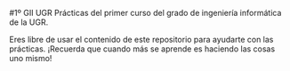 #1º GII UGR
Prácticas del primer curso del grado de ingeniería informática de la UGR.

Eres libre de usar el contenido de este repositorio para ayudarte con las prácticas. 
¡Recuerda que cuando más se aprende es haciendo las cosas uno mismo!
